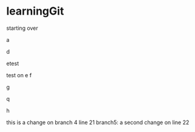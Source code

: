 # learningGit

starting over

a


d

etest

test on e
f

g

q

h

this is a change on branch 4 line 21
branch5: a second change on line 22